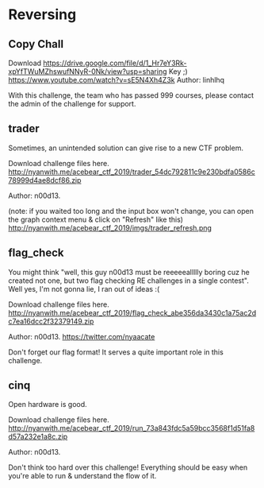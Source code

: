 # Reversing

## Copy Chall

Download  https://drive.google.com/file/d/1_Hr7eY3Rk-xpYfTWuMZhswufNNyR-0Nk/view?usp=sharing
Key ;)  https://www.youtube.com/watch?v=sE5N4Xh4Z3k
Author: linhlhq

With this challenge, the team who has passed 999 courses, please contact the admin of the challenge for support.

## trader

Sometimes, an unintended solution can give rise to a new CTF problem.

Download challenge files here. http://nyanwith.me/acebear_ctf_2019/trader_54dc792811c9e230bdfa0586c78999d4ae8dcf86.zip

Author: n00d13.

(note: if you waited too long and the input box won't change, you can open the graph context menu & click on "Refresh" like this) http://nyanwith.me/acebear_ctf_2019/imgs/trader_refresh.png

## flag_check

You might think "well, this guy n00d13 must be reeeeeallllly boring cuz he created not one, but two flag checking RE challenges in a single contest". Well yes, I'm not gonna lie, I ran out of ideas :(

Download challenge files here. http://nyanwith.me/acebear_ctf_2019/flag_check_abe356da3430c1a75ac2dc7ea16dcc2f32379149.zip

Author: n00d13. https://twitter.com/nyaacate

Don't forget our flag format! It serves a quite important role in this challenge.

## cinq

Open hardware is good.

Download challenge files here. http://nyanwith.me/acebear_ctf_2019/run_73a843fdc5a59bcc3568f1d51fa8d57a232e1a8c.zip

Author: n00d13.

Don't think too hard over this challenge! Everything should be easy when you're able to run & understand the flow of it.